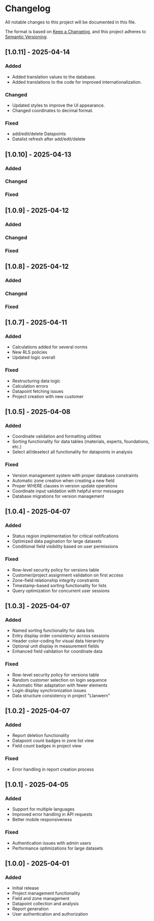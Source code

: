 # Changelog

All notable changes to this project will be documented in this file.

The format is based on [Keep a Changelog](https://keepachangelog.com/en/1.0.0/),
and this project adheres to [Semantic Versioning](https://semver.org/spec/v2.0.0.html).

## [1.0.11] - 2025-04-14

### Added
- Added translation values to the database.
- Added translations to the code for improved internationalization.
  
### Changed
- Updated styles to improve the UI appearance.
- Changed coordinates to decimal format.

### Fixed
- add/edit/delete Datapoints
- Datalist refresh after add/edit/delete

## [1.0.10] - 2025-04-13

### Added  
### Changed
### Fixed

## [1.0.9] - 2025-04-12

### Added  
### Changed
### Fixed

## [1.0.8] - 2025-04-12

### Added  
### Changed
### Fixed

## [1.0.7] - 2025-04-11

### Added
- Calculations added for several norms
- New RLS policies
- Updated logic overall

### Fixed
- Restructuring data logic
- Calculation errors
- Datapoint fetching issues
- Project creation with new customer

## [1.0.5] - 2025-04-08

### Added
- Coordinate validation and formatting utilities
- Sorting functionality for data tables (materials, experts, foundations, etc.)
- Select all/deselect all functionality for datapoints in analysis

### Fixed
- Version management system with proper database constraints
- Automatic zone creation when creating a new field
- Proper WHERE clauses in version update operations
- Coordinate input validation with helpful error messages
- Database migrations for version management

## [1.0.4] - 2025-04-07

### Added
- Status region implementation for critical notifications
- Optimized data pagination for large datasets
- Conditional field visibility based on user permissions

### Fixed
- Row-level security policy for versions table
- Customer/project assignment validation on first access
- Zone-field relationship integrity constraints
- Timestamp-based sorting functionality for lists
- Query optimization for concurrent user sessions

## [1.0.3] - 2025-04-07

### Added
- Named sorting functionality for data lists
- Entry display order consistency across sessions
- Header color-coding for visual data hierarchy
- Optional unit display in measurement fields
- Enhanced field validation for coordinate data

### Fixed
- Row-level security policy for versions table
- Random customer selection on login sequence
- Automatic filter adaptation with fewer elements
- Login display synchronization issues
- Data structure consistency in project "Llanwern"

## [1.0.2] - 2025-04-07

### Added
- Report deletion functionality
- Datapoint count badges in zone list view
- Field count badges in project view

### Fixed
- Error handling in report creation process

## [1.0.1] - 2025-04-05

### Added
- Support for multiple languages
- Improved error handling in API requests
- Better mobile responsiveness

### Fixed
- Authentication issues with admin users
- Performance optimizations for large datasets

## [1.0.0] - 2025-04-01

### Added
- Initial release
- Project management functionality
- Field and zone management
- Datapoint collection and analysis
- Report generation
- User authentication and authorization
